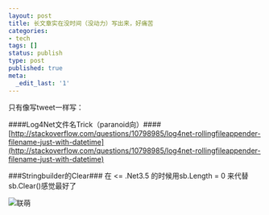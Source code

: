 ```yaml
---
layout: post
title: 长文章实在没时间（没动力）写出来，好痛苦
categories:
- tech
tags: []
status: publish
type: post
published: true
meta:
  _edit_last: '1'
---
```


只有像写tweet一样写：

####Log4Net文件名Trick（paranoid向）####
[http://stackoverflow.com/questions/10798985/log4net-rollingfileappender-filename-just-with-datetime](http://stackoverflow.com/questions/10798985/log4net-rollingfileappender-filename-just-with-datetime)

###Stringbuilder的Clear###
在 &lt;= .Net3.5 的时候用sb.Length = 0 来代替sb.Clear()感觉最好了

![联萌](http://www.yy606.com/upload/images/wbpic/2012051123251053520.jpg)
